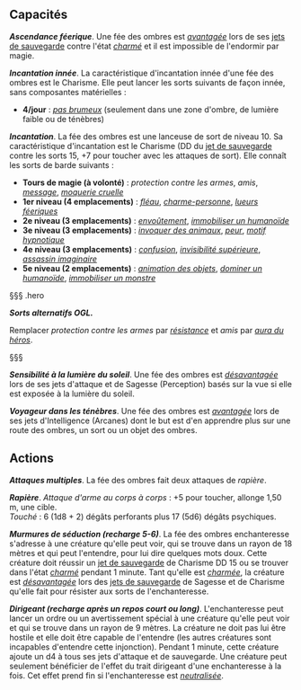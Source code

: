 ## Capacités
_**Ascendance féerique**_. Une fée des ombres est [_avantagée_](/utiliser-les-caracteristiques/#avantage-et-desavantage) lors de ses [jets de sauvegarde](/utiliser-les-caracteristiques/#jets-de-sauvegarde) contre l'état [_charmé_](/gerer-la-sante-du-personnage/#charme) et il est impossible de l'endormir par magie.

_**Incantation innée**_. La caractéristique d'incantation innée d'une fée des ombres est le Charisme. Elle peut lancer les sorts suivants de façon innée, sans composantes matérielles :
* **4/jour** : [_pas brumeux_](/grimoire/pas-brumeux/) (seulement dans une zone d'ombre, de lumière faible ou de ténèbres)

_**Incantation**_. La fée des ombres est une lanceuse de sort de niveau 10. Sa caractéristique d'incantation est le Charisme (DD du [jet de sauvegarde](/utiliser-les-caracteristiques/#jets-de-sauvegarde) contre les sorts 15, +7 pour toucher avec les attaques de sort). Elle connaît les sorts de barde suivants :
* **Tours de magie (à volonté)** : _protection contre les armes_, _amis_, [_message_](/grimoire/message/), [_moquerie cruelle_](/grimoire/moquerie-cruelle/)
* **1er niveau (4 emplacements)** : [_fléau_](/grimoire/fleau/), [_charme-personne_](/grimoire/charme-personne/), [_lueurs féeriques_](/grimoire/lueurs-feeriques/)
* **2e niveau (3 emplacements)** : [_envoûtement_](/grimoire/envoutement/), [_immobiliser un humanoïde_](/grimoire/immobiliser-un-humanoide/)
* **3e niveau (3 emplacements)** : [_invoquer des animaux_](/grimoire/invoquer-des-animaux/), [_peur_](/grimoire/peur/), [_motif hypnotique_](/grimoire/motif-hypnotique/)
* **4e niveau (3 emplacements)** : [_confusion_](/grimoire/confusion/), [_invisibilité supérieure_](/grimoire/invisibilite-superieure/), [_assassin imaginaire_](/grimoire/assassin-imaginaire/)
* **5e niveau (2 emplacements)** : [_animation des objets_](/grimoire/animation-des-objets/), [_dominer un humanoïde_](/grimoire/dominer-un-humanoide/), [_immobiliser un monstre_](/grimoire/immobiliser-un-monstre/)

§§§ .hero

_**Sorts alternatifs OGL.**_

Remplacer _protection contre les armes_ par [_résistance_](/grimoire/resistance/) et _amis_ par [_aura du héros_](/grimoire/aura-du-heros/).

§§§

_**Sensibilité à la lumière du soleil**_. Une fée des ombres est [_désavantagée_](/utiliser-les-caracteristiques/#avantage-et-desavantage) lors de ses jets d'attaque et de Sagesse (Perception) basés sur la vue si elle est exposée à la lumière du soleil.

_**Voyageur dans les ténèbres**_. Une fée des ombres est [_avantagée_](/utiliser-les-caracteristiques/#avantage-et-desavantage) lors de ses jets d'Intelligence (Arcanes) dont le but est d'en apprendre plus sur une route des ombres, un sort ou un objet des ombres.

## Actions
_**Attaques multiples**_. La fée des ombres fait deux attaques de _rapière_.

_**Rapière**_. _Attaque d'arme au corps à corps_ : +5 pour toucher, allonge 1,50 m, une cible.  
_Touché_ : 6 (1d8 + 2) dégâts perforants plus 17 (5d6) dégâts psychiques.

_**Murmures de séduction (recharge 5-6)**_. La fée des ombres enchanteresse s'adresse à une créature qu'elle peut voir, qui se trouve dans un rayon de 18 mètres et qui peut l'entendre, pour lui dire quelques mots doux. Cette créature doit réussir un [jet de sauvegarde](/utiliser-les-caracteristiques/#jets-de-sauvegarde) de Charisme DD 15 ou se trouver dans l'état [_charmé_](/gerer-la-sante-du-personnage/#charme) pendant 1 minute. Tant qu'elle est [_charmée_](/gerer-la-sante-du-personnage/#charme), la créature est [_désavantagée_](/utiliser-les-caracteristiques/#avantage-et-desavantage) lors des [jets de sauvegarde](/utiliser-les-caracteristiques/#jets-de-sauvegarde) de Sagesse et de Charisme qu'elle fait pour résister aux sorts de l'enchanteresse.

_**Dirigeant (recharge après un repos court ou long)**_. L'enchanteresse peut lancer un ordre ou un avertissement spécial à une créature qu'elle peut voir et qui se trouve dans un rayon de 9 mètres. La créature ne doit pas lui être hostile et elle doit être capable de l'entendre (les autres créatures sont incapables d'entendre cette injonction). Pendant 1 minute, cette créature ajoute un d4 à tous ses jets d'attaque et de sauvegarde. Une créature peut seulement bénéficier de l'effet du trait dirigeant d'une enchanteresse à la fois. Cet effet prend fin si l'enchanteresse est [_neutralisée_](/gerer-la-sante-du-personnage/#neutralise).

